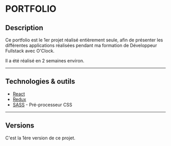 # PORTFOLIO

## Description

Ce portfolio est le 1er projet réalisé entièrement seule, afin de présenter les différentes applications réalisées pendant ma formation de Développeur Fullstack avec O'Clock.

Il a été réalisé en 2 semaines environ.

---

## Technologies & outils

* [React](https://fr.reactjs.org/)
* [Redux](https://redux.js.org/)
* [SASS](https://sass-lang.com/) - Pré-processeur CSS

---

## Versions
C'est la 1ère version de ce projet.